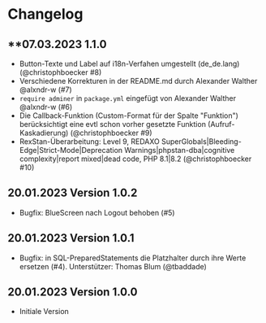 # Changelog

## **07.03.2023 1.1.0

- Button-Texte und Label auf i18n-Verfahen umgestellt (de_de.lang) (@christophboecker #8)
- Verschiedene Korrekturen in der README.md durch Alexander Walther @alxndr-w (#7)
- `require adminer` in `package.yml` eingefügt von Alexander Walther @alxndr-w (#6)
- Die Callback-Funktion (Custom-Format für der Spalte "Funktion") berücksichtigt eine evtl schon vorher gesetzte Funktion (Aufruf-Kaskadierung) (@christophboecker #9)
- RexStan-Überarbeitung: Level 9, REDAXO SuperGlobals|Bleeding-Edge|Strict-Mode|Deprecation Warnings|phpstan-dba|cognitive complexity|report mixed|dead code, PHP 8.1|8.2 (@christophboecker #10)

## **20.01.2023 Version 1.0.2**

- Bugfix: BlueScreen nach Logout behoben (#5)

## **20.01.2023 Version 1.0.1**

- Bugfix: in SQL-PreparedStatements die Platzhalter durch ihre Werte ersetzen (#4). Unterstützer: Thomas Blum (@tbaddade)

## **20.01.2023 Version 1.0.0**

- Initiale Version
